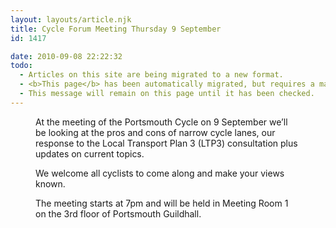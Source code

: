 ```yaml
---
layout: layouts/article.njk
title: Cycle Forum Meeting Thursday 9 September
id: 1417

date: 2010-09-08 22:22:32
todo:
  - Articles on this site are being migrated to a new format.
  - <b>This page</b> has been automatically migrated, but requires a manual check-&amp;-tune to ensure the format and links all work as expected.
  - This message will remain on this page until it has been checked.
---
```


<figure id="attachment_1420" align="alignright" width="240" caption="Narrow cycle lanes - a waste of space?"][![](http://www.pompeybug.co.uk/wp-content/uploads/2010/09/narrow-cycle-lane-300x225.jpg "narrow cycle lane")](http://www.pompeybug.co.uk/wp-content/uploads/2010/09/narrow-cycle-lane.jpg)</figure>

At the meeting of the Portsmouth Cycle on 9 September we’ll be looking at the pros and cons of narrow cycle lanes, our response to the Local Transport Plan 3 (LTP3) consultation plus updates on current topics. 

We welcome all cyclists to come along and make your views known.

The meeting starts at 7pm and will be held in Meeting Room 1 on the 3rd floor of Portsmouth Guildhall.